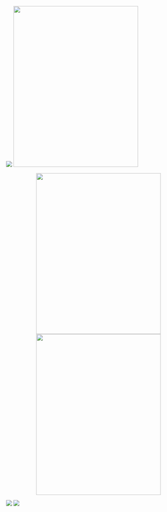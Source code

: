 
<img src="https://github.com/Gadai14/CODSOFT/assets/121002242/6ef004ec-d098-4ddc-9bd0-0e1a9e2a1e36">
<img src="https://github.com/Gadai14/CODSOFT/assets/121002242/c4e585cc-41de-4123-b16b-2ff5b145bdaf"height=440px width=340px>


<p align="center">
<img src="https://github.com/Gadai14/CODSOFT/assets/121002242/99e906dc-e77d-48a9-a251-b59997d56208"height=440px width=340px>
<img src="https://github.com/Gadai14/CODSOFT/assets/121002242/ce40378f-7d0c-4a6b-90d6-1213a264b244"height=440px width=340px>
</p>



<img src="https://github.com/Gadai14/CODSOFT/assets/121002242/fa16f7e9-3c8c-4d1c-9210-df284adc0000">

<img src="https://github.com/Gadai14/CODSOFT/assets/121002242/968a16b2-a047-455f-8804-23e8d6c85c11">

